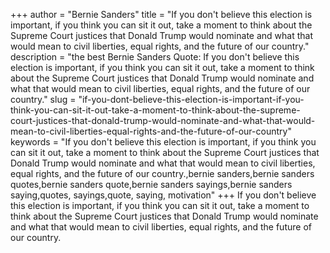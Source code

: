 +++
author = "Bernie Sanders"
title = "If you don't believe this election is important, if you think you can sit it out, take a moment to think about the Supreme Court justices that Donald Trump would nominate and what that would mean to civil liberties, equal rights, and the future of our country."
description = "the best Bernie Sanders Quote: If you don't believe this election is important, if you think you can sit it out, take a moment to think about the Supreme Court justices that Donald Trump would nominate and what that would mean to civil liberties, equal rights, and the future of our country."
slug = "if-you-dont-believe-this-election-is-important-if-you-think-you-can-sit-it-out-take-a-moment-to-think-about-the-supreme-court-justices-that-donald-trump-would-nominate-and-what-that-would-mean-to-civil-liberties-equal-rights-and-the-future-of-our-country"
keywords = "If you don't believe this election is important, if you think you can sit it out, take a moment to think about the Supreme Court justices that Donald Trump would nominate and what that would mean to civil liberties, equal rights, and the future of our country.,bernie sanders,bernie sanders quotes,bernie sanders quote,bernie sanders sayings,bernie sanders saying,quotes, sayings,quote, saying, motivation"
+++
If you don't believe this election is important, if you think you can sit it out, take a moment to think about the Supreme Court justices that Donald Trump would nominate and what that would mean to civil liberties, equal rights, and the future of our country.
